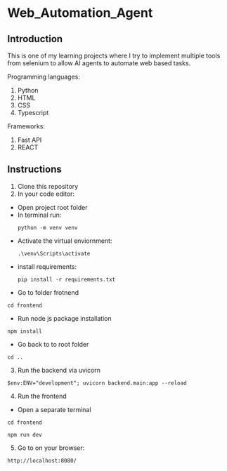 # Web_Automation_Agent
## Introduction
This is one of my learning projects where I try to implement multiple tools from selenium to allow AI agents to automate web based tasks.

Programming languages:
1. Python
2. HTML
3. CSS
4. Typescript

Frameworks:
1. Fast API
2. REACT

## Instructions

1. Clone this repository
2. In your code editor:
- Open project root folder
- In terminal run:
  ```
  python -m venv venv
  ```
- Activate the virtual enviornment:
  ```
  .\venv\Scripts\activate
  ```
- install requirements:
  ```
  pip install -r requirements.txt
  ```
- Go to folder frotnend
```
cd frontend
```
- Run node js package installation
```
npm install
```
- Go back to to root folder
```
cd ..
```
3. Run the backend via uvicorn
```
$env:ENV="development"; uvicorn backend.main:app --reload
```
4. Run the frontend
- Open a separate terminal
```
cd frontend
```
```
npm run dev
```
5. Go to on your browser:
```
http://localhost:8080/
```

